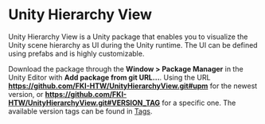 # Unity Hierarchy View

Unity Hierarchy View is a Unity package that enables you to visualize the Unity scene hierarchy as UI during the Unity runtime.
The UI can be defined using prefabs and is highly customizable.


Download the package through the <strong>Window > Package Manager</strong> in the Unity Editor with <strong>Add package from git URL...</strong>.
Using the URL <strong>https://github.com/FKI-HTW/UnityHierarchyView.git#upm</strong> for the newest version, or <strong>https://github.com/FKI-HTW/UnityHierarchyView.git#VERSION_TAG</strong> for a specific one. The available version tags can be found in <a href="https://github.com/FKI-HTW/UnityHierarchyView/tags">Tags</a>.